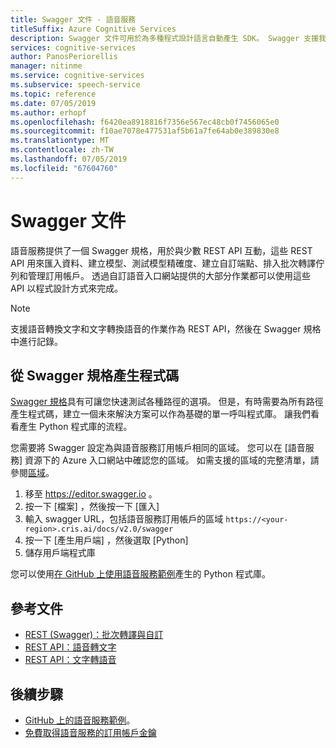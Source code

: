 ```yaml
---
title: Swagger 文件 - 語音服務
titleSuffix: Azure Cognitive Services
description: Swagger 文件可用於為多種程式設計語言自動產生 SDK。 Swagger 支援我們服務中的所有作業
services: cognitive-services
author: PanosPeriorellis
manager: nitinme
ms.service: cognitive-services
ms.subservice: speech-service
ms.topic: reference
ms.date: 07/05/2019
ms.author: erhopf
ms.openlocfilehash: f6420ea8918816f7356e567ec48cb0f7456065e0
ms.sourcegitcommit: f10ae7078e477531af5b61a7fe64ab0e389830e8
ms.translationtype: MT
ms.contentlocale: zh-TW
ms.lasthandoff: 07/05/2019
ms.locfileid: "67604760"
---
```

# <a name="swagger-documentation"></a>Swagger 文件

語音服務提供了一個 Swagger 規格，用於與少數 REST API 互動，這些 REST API 用來匯入資料、建立模型、測試模型精確度、建立自訂端點、排入批次轉譯佇列和管理訂用帳戶。 透過自訂語音入口網站提供的大部分作業都可以使用這些 API 以程式設計方式來完成。

> [!NOTE]
> 支援語音轉換文字和文字轉換語音的作業作為 REST API，然後在 Swagger 規格中進行記錄。

## <a name="generating-code-from-the-swagger-specification"></a>從 Swagger 規格產生程式碼

[Swagger 規格](https://cris.ai/swagger/ui/index)具有可讓您快速測試各種路徑的選項。 但是，有時需要為所有路徑產生程式碼，建立一個未來解決方案可以作為基礎的單一呼叫程式庫。 讓我們看看產生 Python 程式庫的流程。

您需要將 Swagger 設定為與語音服務訂用帳戶相同的區域。 您可以在 [語音服務] 資源下的 Azure 入口網站中確認您的區域。 如需支援的區域的完整清單，請參閱[區域](regions.md)。

1. 移至 https://editor.swagger.io 。
2. 按一下 [檔案]  ，然後按一下 [匯入] 
3. 輸入 swagger URL，包括語音服務訂用帳戶的區域 `https://<your-region>.cris.ai/docs/v2.0/swagger`
4. 按一下 [產生用戶端]  ，然後選取 [Python]
5. 儲存用戶端程式庫

您可以使用[在 GitHub 上使用語音服務範例](https://aka.ms/csspeech/samples)產生的 Python 程式庫。

## <a name="reference-docs"></a>參考文件

* [REST (Swagger)：批次轉譯與自訂](https://westus.cris.ai/swagger/ui/index)
* [REST API：語音轉文字](rest-speech-to-text.md)
* [REST API：文字轉語音](rest-text-to-speech.md)

## <a name="next-steps"></a>後續步驟

* [GitHub 上的語音服務範例](https://aka.ms/csspeech/samples)。
* [免費取得語音服務的訂用帳戶金鑰](get-started.md)

